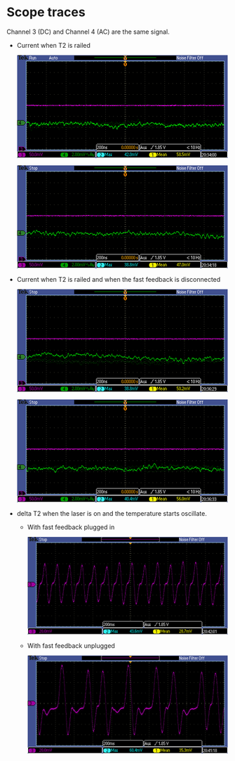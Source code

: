 # Scope traces

Channel 3 (DC) and Channel 4 (AC) are the same signal.

* Current when T2 is railed

    ![](I_rail1.png)

    ![](I_rail2.png)

* Current when T2 is railed and when the fast feedback is disconnected

    ![](I_rail-no-feedback1.png)

    ![](I_rail-no-feedback2.png)

* delta T2 when the laser is on and the temperature starts oscillate.

    * With fast feedback plugged in

        ![](deltaT2_no-feedback.png)

    * With fast feedback unplugged

        ![](deltaT2.png)
